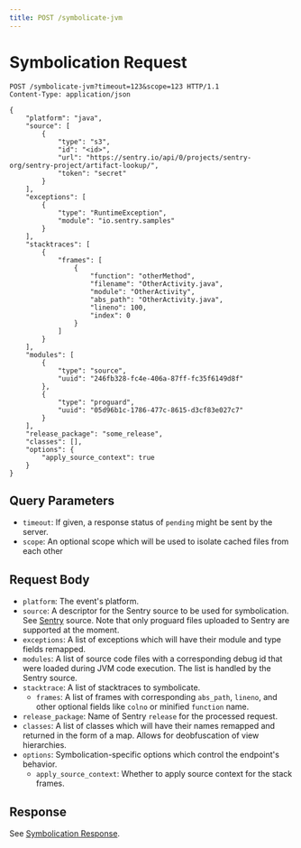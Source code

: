 ```yaml
---
title: POST /symbolicate-jvm
---
```


# Symbolication Request


```http
POST /symbolicate-jvm?timeout=123&scope=123 HTTP/1.1
Content-Type: application/json

{
    "platform": "java",
    "source": [
        {
            "type": "s3",
            "id": "<id>",
            "url": "https://sentry.io/api/0/projects/sentry-org/sentry-project/artifact-lookup/",
            "token": "secret"
        }
    ],
    "exceptions": [
        {
            "type": "RuntimeException",
            "module": "io.sentry.samples"
        }
    ],
    "stacktraces": [
        {
            "frames": [
                {
                    "function": "otherMethod",
                    "filename": "OtherActivity.java",
                    "module": "OtherActivity",
                    "abs_path": "OtherActivity.java",
                    "lineno": 100,
                    "index": 0
                }
            ]
        }
    ],
    "modules": [
        {
            "type": "source",
            "uuid": "246fb328-fc4e-406a-87ff-fc35f6149d8f"
        },
        {
            "type": "proguard",
            "uuid": "05d96b1c-1786-477c-8615-d3cf83e027c7"
        }
    ],
    "release_package": "some_release",
    "classes": [],
    "options": {
        "apply_source_context": true
    }
}

```

## Query Parameters

- `timeout`: If given, a response status of `pending` might be sent by the
  server.
- `scope`: An optional scope which will be used to isolate cached files from
  each other


## Request Body

- `platform`: The event's platform.
- `source`: A descriptor for the Sentry source to be used for symbolication. See
  [Sentry](index.md) source. Note that only proguard files uploaded to Sentry are supported at the moment.
- `exceptions`: A list of exceptions which will have their module and type fields remapped.
- `modules`: A list of source code files with a corresponding debug id that
  were loaded during JVM code execution. The list is handled by the Sentry source.
- `stacktrace`: A list of stacktraces to symbolicate.
  - `frames`: A list of frames with corresponding `abs_path`, `lineno`,
    and other optional fields like `colno` or minified `function` name.
- `release_package`: Name of Sentry `release` for the processed request.
- `classes`: A list of classes which will have their names remapped and returned in the form of a map. Allows for deobfuscation of view hierarchies.
- `options`: Symbolication-specific options which control the endpoint's behavior.
  - `apply_source_context`: Whether to apply source context for the stack frames.

## Response

See [Symbolication Response](response.md).
